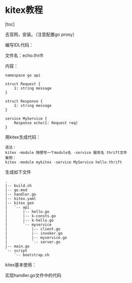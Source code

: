 # kitex教程

[toc]

去官网，安装。（注意配置go proxy）

编写IDL代码：

文件名：echo.thrift

内容：

```idl
namespace go api

struct Request {
	1: string message
}

struct Response {
	1: string message
}

service MyService {
	Response echo(1: Request req)
}
```



用kitex生成代码：

```
语法：
kitex -module 随便写一个module名 -service 服务名 thrift文件
案例：
kitex -module mykitex -service MyService hello.thrift
```



生成如下文件

```
.
|-- build.sh
|-- go.mod
|-- handler.go
|-- kitex.yaml
|-- kitex_gen
|   `-- api
|       |-- hello.go
|       |-- k-consts.go
|       |-- k-hello.go
|       `-- myservice
|           |-- client.go
|           |-- invoker.go
|           |-- myservice.go
|           `-- server.go
|-- main.go
`-- script
    `-- bootstrap.sh
```



kitex基本使用：

实现handler.go文件中的代码

```go
```

